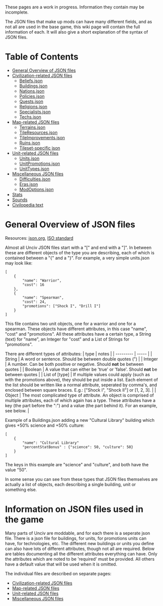 These pages are a work in progress. Information they contain may be incomplete.


The JSON files that make up mods can have many different fields, and as not all are used in the base game, this wiki page will contain the full information of each. It will also give a short explanation of the syntax of JSON files.

# Table of Contents
* [General Overview of JSON files](#general-overview-of-json-files)
* [Civilization-related JSON files](./Civilization-related-JSON-files.md)
    * [Beliefs.json](./Civilization-related-JSON-files.md#beliefsjson)
    * [Buildings.json](./Civilization-related-JSON-files.md#buildingsjson)
    * [Nations.json](./Civilization-related-JSON-files.md#nationsjson)
    * [Policies.json](./Civilization-related-JSON-files.md#policiesjson)
    * [Quests.json](./Civilization-related-JSON-files.md#questsjson)
    * [Religions.json](./Civilization-related-JSON-files.md#religionsjson)
    * [Specialists.json](./Civilization-related-JSON-files.md#specialistsjson)
    * [Techs.json](./Civilization-related-JSON-files.md#techsjson)
* [Map-related JSON files](./Map-related-JSON-files.md)
    * [Terrains.json](./Map-related-JSON-files.md#terrainsjson)
    * [TileResources.json](./Map-related-JSON-files.md#tileresourcesjson)
    * [TileImprovements.json](./Map-related-JSON-files.md#tileimprovementsjson)
    * [Ruins.json](./Map-related-JSON-files.md#ruinsjson)
    * [Tileset-specific json](./Map-related-JSON-files.md#tileset-specific-json)
* [Unit-related JSON files](./Unit-related-JSON-files.md)
    * [Units.json](./Unit-related-JSON-files.md#unitsjson)
    * [UnitPromotions.json](./Unit-related-JSON-files.md#unitpromotionsjson)
    * [UnitTypes.json](./Unit-related-JSON-files.md#unittypesjson)
* [Miscellaneous JSON files](./Miscellaneous-JSON-files.md)
    * [Difficulties.json](./Miscellaneous-JSON-files.md#difficultiesjson)
    * [Eras.json](./Miscellaneous-JSON-files.md#erasjson)
    * [ModOptions.json](./Miscellaneous-JSON-files.md#modoptionsjson)
* [Stats](./Map-related-JSON-files.md#stats)
* [Sounds](./Unit-related-JSON-files.md#sounds)
* [Civilopedia text](./Miscellaneous-JSON-files.md#civilopedia-text)


# General Overview of JSON files

Resources: [json.org](https://www.json.org/), [ISO standard](https://standards.iso.org/ittf/PubliclyAvailableStandards/c071616_ISO_IEC_21778_2017.zip)

Almost all Unciv JSON files start with a "[" and end with a "]". In between these are different objects of the type you are describing, each of which is contained between a "{" and a "}". For example, a very simple units.json may look like:
```
[
    {
        "name": "Warrior",
        "cost": 16
    },
    {
        "name": "Spearman",
        "cost": 24,
        "promotions": ["Shock I", "Drill I"]
    }
]
```
This file contains two unit objects, one for a warrior and one for a spearman. These objects have different attributes, in this case "name", "cost" and "promotions". All these attributes have a certain type, a String (text) for "name", an Integer for "cost" and a List of Strings for "promotions".

There are different types of attributes:
| type | notes |
| --------- | ----- |
| String | A word or sentence. Should be between double quotes (") |
| Integer | A number. Can be both positive or negative. Should **not** be between quotes |
| Boolean | A value that can either be 'true' or 'false'. Should **not** be between quotes |
| List of [type] | If multiple values could apply (such as with the promotions above), they should be put inside a list. Each element of the list should be written like a normal attribute, seperated by comma's, and enclosed between square braces. E.g.: ["Shock I", "Shock II"] or [1, 2, 3]. |
| Object | The most complicated type of attribute. An object is comprised of multiple attributes, each of which again has a type. These attributes have a key (the part before the ":") and a value (the part behind it). For an example, see below. |

Example of a Buildings.json adding a new "Cultural Library" building which gives +50% science and +50% culture:
```
[
    {
        "name": "Cultural Library"
        "percentStatBonus" : {"science": 50, "culture": 50}
    }
]
```
The keys in this example are "science" and "culture", and both have the value "50".

In some sense you can see from these types that JSON files themselves are actually a list of objects, each describing a single building, unit or something else.


# Information on JSON files used in the game

Many parts of Unciv are moddable, and for each there is a seperate json file. There is a json file for buildings, for units, for promotions units can have, for technologies, etc. The different new buildings or units you define can also have lots of different attributes, though not all are required. Below are tables documenting all the different attributes everything can have. Only the attributes which are noted to be 'required' must be provided. All others have a default value that will be used when it is omitted.

The individual files are described on separate pages:

* [Civilization-related JSON files](./Civilization-related-JSON-files.md)
* [Map-related JSON files](./Map-related-JSON-files.md)
* [Unit-related JSON files](./Unit-related-JSON-files.md)
* [Miscellaneous JSON files](./Miscellaneous-JSON-files.md)
